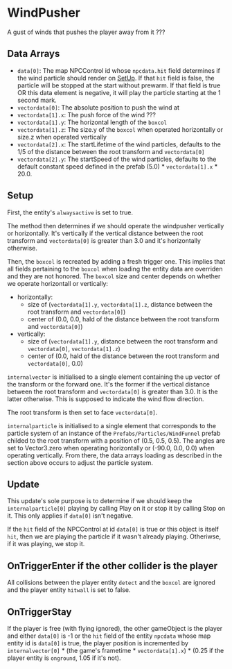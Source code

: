 # WindPusher
A gust of winds that pushes the player away from it ???

## Data Arrays
- `data[0]`: The map NPCControl id whose `npcdata.hit` field determines if the wind particle should render on [SetUp](../SetUp.md). If that `hit` field is false, the particle will be stopped at the start without prewarm. If that field is true OR this data element is negative, it will play the particle starting at the 1 second mark.
- `vectordata[0]`: The absolute position to push the wind at
- `vectordata[1].x`: The push force of the wind ???
- `vectordata[1].y`: The horizontal length of the `boxcol`
- `vectordata[1].z`: The size.y of the `boxcol` when operated horizontally or size.z when operated vertically
- `vectordata[2].x`: The startLifetime of the wind particles, defaults to the 1/5 of the distance between the root transform and `vectordata[0]`
- `vectordata[2].y`: The startSpeed of the wind particles, defaults to the default constant speed defined in the prefab (5.0) * `vectordata[1].x` * 20.0.

## Setup
First, the entity's `alwaysactive` is set to true.

The method then determines if we should operate the windpusher vertically or horizontally. It's vertically if the vertical distance between the root transform and `vectordata[0]` is greater than 3.0 and it's horizontally otherwise.

Then, the `boxcol` is recreated by adding a fresh trigger one. This implies that all fields pertaining to the `boxcol` when loading the entity data are overriden and they are not honored. The `boxcol` size and center depends on whether we operate horizontall or vertically:
- horizontally:
  - size of (`vectordata[1].y`, `vectordata[1].z`, distance between the root transform and `vectordata[0]`) 
  - center of (0.0, 0.0, hald of the distance between the root transform and `vectordata[0]`)
- vertically: 
  - size of (`vectordata[1].y`, distance between the root transform and `vectordata[0]`, `vectordata[1].z`) 
  - center of (0.0, hald of the distance between the root transform and `vectordata[0]`, 0.0)

`internalvector` is initialised to a single element containing the up vector of the transform or the forward one. It's the former if the vertical distance between the root transform and `vectordata[0]` is greater than 3.0. It is the latter otherwise. This is supposed to indicate the wind flow direction.

The root transform is then set to face `vectordata[0]`.

`internalparticle` is initialised to a single element that corresponds to the particle system of an instance of the `Prefabs/Particles/WindFunnel` prefab childed to the root transform with a position of (0.5, 0.5, 0.5). The angles are set to Vector3.zero when operating horizontally or (-90.0, 0.0, 0.0) when operating vertically. From there, the data arrays loading as described in the section above occurs to adjust the particle system.

## Update
This update's sole purpose is to determine if we should keep the `internalparticle[0]` playing by calling Play on it or stop it by calling Stop on it. This only applies if `data[0]` isn't negative.

If the `hit` field of the NPCControl at id `data[0]` is true or this object is itself `hit`, then we are playing the particle if it wasn't already playing. Otheriwse, if it was playing, we stop it.

## OnTriggerEnter if the other collider is the player
All collisions between the player entity `detect` and the `boxcol` are ignored and the player entity `hitwall` is set to false.

## OnTriggerStay
If the player is free (with flying ignored), the other gameObject is the player and either `data[0]` is -1 or the `hit` field of the entity `npcdata` whose map entity id is `data[0]` is true, the player position is incremented by `internalvector[0]` * (the game's frametime * `vectordata[1].x`) * (0.25 if the player entity is `onground`, 1.05 if it's not).
